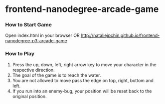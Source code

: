frontend-nanodegree-arcade-game
===============================

### How to Start Game

Open index.html in your browser OR http://nataliejpchin.github.io/frontend-nanodegree-p3-arcade-game

### How to Play

1. Press the up, down, left, right arrow key to move your character in the respective direction.
2. The goal of the game is to reach the water.
3. You are not allowed to move pass the edge on top, right, bottom and left.
4. If you run into an enemy-bug, your position will be reset back to the original position.
